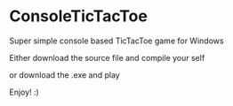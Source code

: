 # ConsoleTicTacToe

Super simple console based TicTacToe game for Windows

Either download the source file and compile your self

or download the .exe and play

Enjoy! :)
